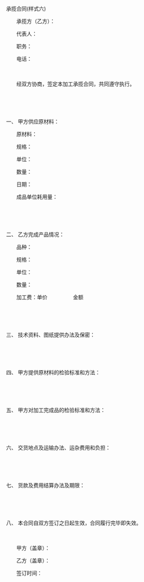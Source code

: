 



承揽合同(样式六)



 

　　承揽方（乙方）：

　　代表人：

　　职务：

　　电话：　　

　　

　　经双方协商，签定本加工承揽合同，共同遵守执行。

　　

　　

一、
甲方供应原材料：

　　原材料：

　　规格：

　　单位：

　　数量：

　　日期：

　　成品单位耗用量：

　　

　　

二、
乙方完成产品情况：

　　品种：

　　规格：

　　单位：

　　数量：

　　加工费：单价　　　　　金额

　　

　　

三、
技术资料、图纸提供办法及保密：

　　

　　

四、
甲方提供原材料的检验标准和方法：

　　

　　

五、
甲方对加工完成品的检验标准和方法：

　　

　　

六、
交货地点及运输办法、运杂费用和负担：

　　

　　

七、
货款及费用结算办法及期限：

　　

　　

八、
本合同自双方签订之日起生效，合同履行完毕即失效。　　

　　

　　甲方（盖章）：

　　乙方（盖章）：

　　签订时间：

　　
